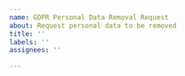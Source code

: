 ```yaml
---
name: GDPR Personal Data Removal Request
about: Request personal data to be removed
title: ''
labels: ''
assignees: ''

---
```



